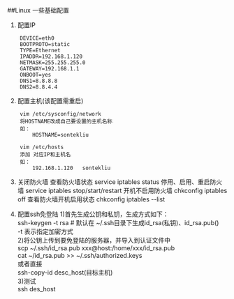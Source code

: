 ##Linux 一些基础配置

1.	配置IP
```
	DEVICE=eth0
	BOOTPROTO=static
	TYPE=Ethernet
	IPADDR=192.168.1.120
	NETMASK=255.255.255.0
	GATEWAY=192.168.1.1
	ONBOOT=yes
	DNS1=8.8.8.8
	DNS2=8.8.4.4
```
2.	配置主机(该配置需重启)
```
	vim /etc/sysconfig/network
	将HOSTNAME改成自己要设置的主机名称
	如：
		HOSTNAME=sontekliu

	vim /etc/hosts
	添加 对应IP和主机名
	如：
		192.168.1.120	sontekliu
```
3.	关闭防火墙
	查看防火墙状态
	service iptables status
	停用、启用、重启防火墙
	service iptables stop/start/restart
	开机不启用防火墙
	chkconfig iptables off
	查看防火墙开机启用状态
	chkconfig iptables --list

4.	配置ssh免登陆
	1)首先生成公钥和私钥，生成方式如下：    
	ssh-keygen -t rsa	# 默认在 ~/.ssh目录下生成id_rsa(私钥)、id_rsa.pub()   
	-t 表示指定加密方式  
	2)将公钥上传到要免登陆的服务器，并导入到认证文件中  
	scp ~/.ssh/id_rsa.pub xxx@host:/home/xxx/id_rsa.pub  
	cat ~/id_rsa.pub >> ~/.ssh/authorized.keys       
	或者直接         
	ssh-copy-id desc_host(目标主机)        
	3)测试  
	ssh des_host       
